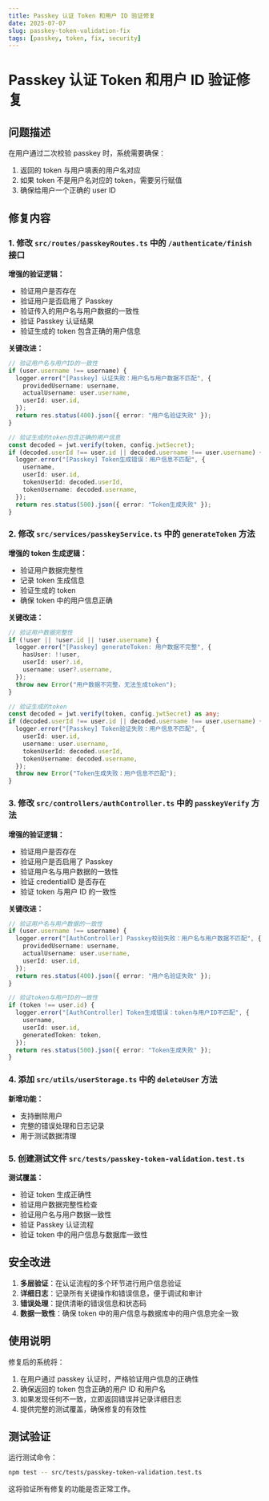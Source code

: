 ```yaml
---
title: Passkey 认证 Token 和用户 ID 验证修复
date: 2025-07-07
slug: passkey-token-validation-fix
tags: [passkey, token, fix, security]
---
```


# Passkey 认证 Token 和用户 ID 验证修复

## 问题描述

在用户通过二次校验 passkey 时，系统需要确保：

1. 返回的 token 与用户填表的用户名对应
2. 如果 token 不是用户名对应的 token，需要另行赋值
3. 确保给用户一个正确的 user ID

## 修复内容

### 1. 修改 `src/routes/passkeyRoutes.ts` 中的 `/authenticate/finish` 接口

**增强的验证逻辑：**

- 验证用户是否存在
- 验证用户是否启用了 Passkey
- 验证传入的用户名与用户数据的一致性
- 验证 Passkey 认证结果
- 验证生成的 token 包含正确的用户信息

**关键改进：**

```typescript
// 验证用户名与用户ID的一致性
if (user.username !== username) {
  logger.error("[Passkey] 认证失败：用户名与用户数据不匹配", {
    providedUsername: username,
    actualUsername: user.username,
    userId: user.id,
  });
  return res.status(400).json({ error: "用户名验证失败" });
}

// 验证生成的token包含正确的用户信息
const decoded = jwt.verify(token, config.jwtSecret);
if (decoded.userId !== user.id || decoded.username !== user.username) {
  logger.error("[Passkey] Token生成错误：用户信息不匹配", {
    username,
    userId: user.id,
    tokenUserId: decoded.userId,
    tokenUsername: decoded.username,
  });
  return res.status(500).json({ error: "Token生成失败" });
}
```

### 2. 修改 `src/services/passkeyService.ts` 中的 `generateToken` 方法

**增强的 token 生成逻辑：**

- 验证用户数据完整性
- 记录 token 生成信息
- 验证生成的 token
- 确保 token 中的用户信息正确

**关键改进：**

```typescript
// 验证用户数据完整性
if (!user || !user.id || !user.username) {
  logger.error("[Passkey] generateToken: 用户数据不完整", {
    hasUser: !!user,
    userId: user?.id,
    username: user?.username,
  });
  throw new Error("用户数据不完整，无法生成token");
}

// 验证生成的token
const decoded = jwt.verify(token, config.jwtSecret) as any;
if (decoded.userId !== user.id || decoded.username !== user.username) {
  logger.error("[Passkey] Token验证失败：用户信息不匹配", {
    userId: user.id,
    username: user.username,
    tokenUserId: decoded.userId,
    tokenUsername: decoded.username,
  });
  throw new Error("Token生成失败：用户信息不匹配");
}
```

### 3. 修改 `src/controllers/authController.ts` 中的 `passkeyVerify` 方法

**增强的验证逻辑：**

- 验证用户是否存在
- 验证用户是否启用了 Passkey
- 验证用户名与用户数据的一致性
- 验证 credentialID 是否存在
- 验证 token 与用户 ID 的一致性

**关键改进：**

```typescript
// 验证用户名与用户数据的一致性
if (user.username !== username) {
  logger.error("[AuthController] Passkey校验失败：用户名与用户数据不匹配", {
    providedUsername: username,
    actualUsername: user.username,
    userId: user.id,
  });
  return res.status(400).json({ error: "用户名验证失败" });
}

// 验证token与用户ID的一致性
if (token !== user.id) {
  logger.error("[AuthController] Token生成错误：token与用户ID不匹配", {
    username,
    userId: user.id,
    generatedToken: token,
  });
  return res.status(500).json({ error: "Token生成失败" });
}
```

### 4. 添加 `src/utils/userStorage.ts` 中的 `deleteUser` 方法

**新增功能：**

- 支持删除用户
- 完整的错误处理和日志记录
- 用于测试数据清理

### 5. 创建测试文件 `src/tests/passkey-token-validation.test.ts`

**测试覆盖：**

- 验证 token 生成正确性
- 验证用户数据完整性检查
- 验证用户名与用户数据一致性
- 验证 Passkey 认证流程
- 验证 token 中的用户信息与数据库一致性

## 安全改进

1. **多层验证**：在认证流程的多个环节进行用户信息验证
2. **详细日志**：记录所有关键操作和错误信息，便于调试和审计
3. **错误处理**：提供清晰的错误信息和状态码
4. **数据一致性**：确保 token 中的用户信息与数据库中的用户信息完全一致

## 使用说明

修复后的系统将：

1. 在用户通过 passkey 认证时，严格验证用户信息的正确性
2. 确保返回的 token 包含正确的用户 ID 和用户名
3. 如果发现任何不一致，立即返回错误并记录详细日志
4. 提供完整的测试覆盖，确保修复的有效性

## 测试验证

运行测试命令：

```bash
npm test -- src/tests/passkey-token-validation.test.ts
```

这将验证所有修复的功能是否正常工作。

